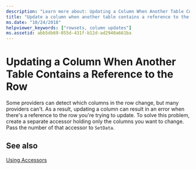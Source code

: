 ```yaml
---
description: "Learn more about: Updating a Column When Another Table Contains a Reference to the Row"
title: "Update a column when another table contains a reference to the row"
ms.date: "10/24/2018"
helpviewer_keywords: ["rowsets, column updates"]
ms.assetid: abb5db69-055d-431f-b12d-ad2940a661ba
---
```

# Updating a Column When Another Table Contains a Reference to the Row

Some providers can detect which columns in the row change, but many providers can't. As a result, updating a column can result in an error when there's a reference to the row you're trying to update. To solve this problem, create a separate accessor holding only the columns you want to change. Pass the number of that accessor to `SetData`.

## See also

[Using Accessors](../../data/oledb/using-accessors.md)
